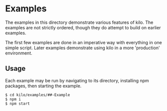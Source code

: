 # Examples

The examples in this directory demonstrate various features of kilo. The
examples are not strictly ordered, though they do attempt to build on earlier
examples.

The first few examples are done in an imperative way with everything in one
simple script. Later examples demonstrate using kilo in a more 'production'
environment.

## Usage

Each example may be run by navigating to its directory, installing npm packages,
then starting the example.

```shell
$ cd kilo/examples/##-Example
$ npm i
$ npm start
```

